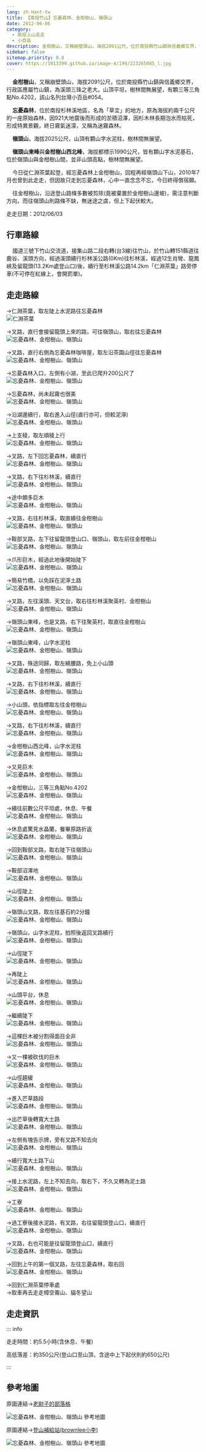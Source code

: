 ```yaml
---
lang: zh-Hant-tw
title: 【南投竹山】忘憂森林、金柑樹山、嶺頭山
date: 2012-06-06
category: 
  - 南投上山走走
  - 小百岳
description: 金柑樹山，又稱崩壁頭山，海拔2091公尺，位於南投縣竹山鎮與信義鄉交界，行政區應屬竹山鎮，為溪頭三珠之老大。山頂平坦，樹林間無展望，該山名列台灣小百岳#054。忘憂森林，位於南投杉林溪地區，名為「草坔」的地方，因921大地震後而形成的淤積沼澤，因杉木林長期泡水而枯死，形成特異景觀，終日霧氣迷濛，又稱為迷霧森林。
sidebar: false
sitemap.priority: 0.8
cover: https://1013399.github.io/image-4/199/223265085_l.jpg
---
```


    **金柑樹山**，又稱崩壁頭山，海拔2091公尺，位於南投縣竹山鎮與信義鄉交界，行政區應屬竹山鎮，為溪頭三珠之老大。山頂平坦，樹林間無展望，有顆三等三角點No.4202，該山名列台灣小百岳#054。  

    **忘憂森林**，位於南投杉林溪地區，名為「草坔」的地方，原為海拔約兩千公尺的一座原始森林，因921大地震後而形成的淤積沼澤，因杉木林長期泡水而枯死，形成特異景觀，終日霧氣迷濛，又稱為迷霧森林。  


<!-- more -->
    **嶺頭山**，海拔2025公尺，山頂有顆山字水泥柱，樹林間無展望。  

    **嶺頭山東峰**與**金柑樹山西北峰**，海拔都標示1990公尺，皆有顆山字水泥基石，位於嶺頭山與金柑樹山間，並非山頭高點，樹林間無展望。  

    今日從仁淵茶葉起登，經忘憂森林上金柑樹山，回程再經嶺頭山下山，2010年7月也曾到此走走，但因故只走到忘憂森林，心中一直念念不忘，今日終得償宿願。  

    往金柑樹山，沿途登山路條多數被剪除(竟被棄置於金柑樹山邊坡)，需注意判斷方向，而往嶺頭山則路條不缺，無迷途之虞，但上下起伏較大。

走走日期：2012/06/03

## 行車路線
    國道三號下竹山交流道，接集山路二段右轉(台3線)往竹山，於竹山轉151縣道往鹿谷、溪頭方向，經過溪頭續行杉林溪公路(0Km)往杉林溪，經過12生肖彎、龍鳳峽及留龍頭(13.2Km處登山口)後，續行至杉林溪公路14.2km「仁淵茶葉」路旁停車(不可停在紅線上，會開罰單)。

## 走走路線
→仁淵茶葉，取左陡上水泥路往忘憂森林  
![仁淵茶葉](https://1013399.github.io/image-4/199/223265058_l.jpg)

→叉路，直行會接留龍頭上來的路，可往嶺頭山，取右往忘憂森林  
![忘憂森林、金柑樹山、嶺頭山](https://1013399.github.io/image-4/199/223265070_l.jpg)

→叉路，直行右側為忘憂森林咖啡屋，取左沿茶園山徑往忘憂森林  
![忘憂森林、金柑樹山、嶺頭山](https://1013399.github.io/image-4/199/223265073_l.jpg)

→忘憂森林入口，左側有小湖，至此已爬升200公尺了  
![忘憂森林、金柑樹山、嶺頭山](https://1013399.github.io/image-4/199/223265080_l.jpg)

→忘憂森林，尚未起霧也很美  
![忘憂森林、金柑樹山、嶺頭山](https://1013399.github.io/image-4/199/223265085_l.jpg)

→沿湖邊續行，取右進入山徑(直行亦可，但較泥濘)  
![忘憂森林、金柑樹山、嶺頭山](https://1013399.github.io/image-4/199/223265088_l.jpg)

→上支稜，取左順稜上行  
![忘憂森林、金柑樹山、嶺頭山](https://1013399.github.io/image-4/199/223265092_l.jpg)

→叉路，左下回忘憂森林，續直行  
![忘憂森林、金柑樹山、嶺頭山](https://1013399.github.io/image-4/199/223265095_l.jpg)

→叉路，右下往杉林溪，續直行  
![忘憂森林、金柑樹山、嶺頭山](https://1013399.github.io/image-4/199/223265098_l.jpg)

→途中頗多巨木  
![忘憂森林、金柑樹山、嶺頭山](https://1013399.github.io/image-4/199/223265108_l.jpg)

→叉路，右往杉林溪，取直續往金柑樹山  
![忘憂森林、金柑樹山、嶺頭山](https://1013399.github.io/image-4/199/223265112_l.jpg)

→鞍部叉路，左下往留龍頭登山口、嶺頭山，取左前往金柑樹山  
![忘憂森林、金柑樹山、嶺頭山](https://1013399.github.io/image-4/199/223265117_l.jpg)

→爪形巨木，經過此地後開始陡下  
![忘憂森林、金柑樹山、嶺頭山](https://1013399.github.io/image-4/199/223265120_l.jpg)

→簡易竹橋，以免踩在泥濘土路  
![忘憂森林、金柑樹山、嶺頭山](https://1013399.github.io/image-4/199/223265124_l.jpg)

→叉路，左往溪頭、天文台，取右往杉林溪聚英村、金柑樹山  
![忘憂森林、金柑樹山、嶺頭山](https://1013399.github.io/image-4/199/223265127_l.jpg)

→嶺頭山東峰，也是叉路，右下往聚英村，取直往金柑樹山  
![忘憂森林、金柑樹山、嶺頭山](https://1013399.github.io/image-4/199/223265132_l.jpg)

→嶺頭山東峰，山字水泥柱  
![忘憂森林、金柑樹山、嶺頭山](https://1013399.github.io/image-4/199/223265138_l.jpg)

→叉路，殊途同歸，取左繞腰路，免上小山頭  
![忘憂森林、金柑樹山、嶺頭山](https://1013399.github.io/image-4/199/223265140_l.jpg)

→叉路，右下往杉林溪，續直行  
![忘憂森林、金柑樹山、嶺頭山](https://1013399.github.io/image-4/199/223265144_l.jpg)

→小山頭，依指標取左往金柑樹山  
![忘憂森林、金柑樹山、嶺頭山](https://1013399.github.io/image-4/199/223265146_l.jpg)

→叉路，右下往杉林溪，續直行  
![忘憂森林、金柑樹山、嶺頭山](https://1013399.github.io/image-4/199/223265147_l.jpg)

→金柑樹山西北峰，山字水泥柱  
![忘憂森林、金柑樹山、嶺頭山](https://1013399.github.io/image-4/199/223265151_l.jpg)

→又見巨木  
![忘憂森林、金柑樹山、嶺頭山](https://1013399.github.io/image-4/199/223265152_l.jpg)

→金柑樹山，三等三角點No.4202  
![忘憂森林、金柑樹山、嶺頭山](https://1013399.github.io/image-4/199/223265155_l.jpg)

→續往前數公尺平坦處，休息、午餐  
![忘憂森林、金柑樹山、嶺頭山](https://1013399.github.io/image-4/199/223265159_l.jpg)

→休息處驚見水晶蘭，餐畢原路折返  
![忘憂森林、金柑樹山、嶺頭山](https://1013399.github.io/image-4/199/223265160_l.jpg)

→回到鞍部叉路，取右陡下往嶺頭山  
![忘憂森林、金柑樹山、嶺頭山](https://1013399.github.io/image-4/199/223265164_l.jpg)

→鞍部沼澤地  
![忘憂森林、金柑樹山、嶺頭山](https://1013399.github.io/image-4/199/223265170_l.jpg)

→山徑陡上  
![忘憂森林、金柑樹山、嶺頭山](https://1013399.github.io/image-4/199/223265178_l.jpg)

→嶺頭山叉路，取左往基石約2分鐘  
![忘憂森林、金柑樹山、嶺頭山](https://1013399.github.io/image-4/199/223265179_l.jpg)

→嶺頭山，山字水泥柱，拍照後返回叉路續行  
![忘憂森林、金柑樹山、嶺頭山](https://1013399.github.io/image-4/199/223265181_l.jpg)

→山徑陡下  
![忘憂森林、金柑樹山、嶺頭山](https://1013399.github.io/image-4/199/223265182_l.jpg)

→再陡上  
![忘憂森林、金柑樹山、嶺頭山](https://1013399.github.io/image-4/199/223265185_l.jpg)

→山頭平台，休息  
![忘憂森林、金柑樹山、嶺頭山](https://1013399.github.io/image-4/199/223265187_l.jpg)

→繼續陡下  
![忘憂森林、金柑樹山、嶺頭山](https://1013399.github.io/image-4/199/223265191_l.jpg)

→這棵巨木被分割得面目全非  
![忘憂森林、金柑樹山、嶺頭山](https://1013399.github.io/image-4/199/223265194_l.jpg)

→又一棵被砍伐的巨木  
![忘憂森林、金柑樹山、嶺頭山](https://1013399.github.io/image-4/199/223265199_l.jpg)

→山徑趨緩  
![忘憂森林、金柑樹山、嶺頭山](https://1013399.github.io/image-4/199/223265200_l.jpg)

→進入芒草路段  
![忘憂森林、金柑樹山、嶺頭山](https://1013399.github.io/image-4/199/223265203_l.jpg)

→出芒草後轉寬大土路  
![忘憂森林、金柑樹山、嶺頭山](https://1013399.github.io/image-4/199/223265206_l.jpg)

→左側有塊告示牌，旁有叉路不知去向  
![忘憂森林、金柑樹山、嶺頭山](https://1013399.github.io/image-4/199/223265213_l.jpg)

→續行寬大土路下山  
![忘憂森林、金柑樹山、嶺頭山](https://1013399.github.io/image-4/199/223265209_l.jpg)

→接上水泥路，左上不知去向，取右下，不久又轉為泥土路  
![忘憂森林、金柑樹山、嶺頭山](https://1013399.github.io/image-4/199/223265222_l.jpg)

→工寮  
![忘憂森林、金柑樹山、嶺頭山](https://1013399.github.io/image-4/199/223265224_l.jpg)

→過工寮後接水泥路，有叉路，右往留龍頭登山口，續直行  
![忘憂森林、金柑樹山、嶺頭山](https://1013399.github.io/image-4/199/223265228_l.jpg)

→叉路，右也可能是往留龍頭登山口，續直行  
![忘憂森林、金柑樹山、嶺頭山](https://1013399.github.io/image-4/199/223265231_l.jpg)

→回到上午的第一個叉路，左往忘憂森林，取右回  
![忘憂森林、金柑樹山、嶺頭山](https://1013399.github.io/image-4/199/223265233_l.jpg)

→回到仁淵茶葉停車處  
→取車再去走走樟空崙山、貓冬望山

## 走走資訊

::: info

走走時間：約5.5小時(含休息、午餐)

高低落差：約350公尺(登山口至山頂，含途中上下起伏則約650公尺)

:::

## 參考地圖
原圖連結→[老尉子的部落格](http://blog.xuite.net/laoweiz/blog/16863849)

![忘憂森林、金柑樹山、嶺頭山 參考地圖](https://1013399.github.io/image-4/199/223265391_l.jpg)

原圖連結→[登山補給站(brownlee小李)](http://www.keepon.com.tw/ActiveSite/Article/One.asp?ArticleID=26234)  

![忘憂森林、金柑樹山、嶺頭山 參考地圖](https://1013399.github.io/image-4/199/223265399_l.jpg)